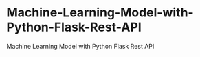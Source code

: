 # Machine-Learning-Model-with-Python-Flask-Rest-API
Machine Learning Model with Python Flask Rest API
